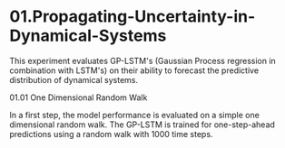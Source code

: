 # 01.Propagating-Uncertainty-in-Dynamical-Systems

This experiment evaluates GP-LSTM's (Gaussian Process regression in combination with LSTM's) on their ability to forecast the predictive distribution of dynamical systems.

01.01 One Dimensional Random Walk

In a first step, the model performance is evaluated on a simple one dimensional random walk.
The GP-LSTM is trained for one-step-ahead predictions using a random walk with 1000 time steps.